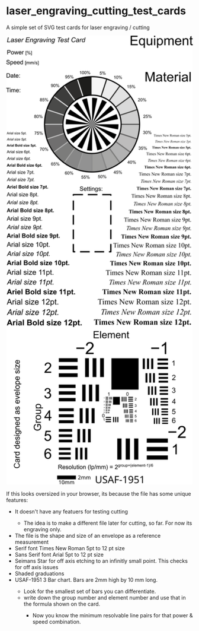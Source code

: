 # laser_engraving_cutting_test_cards
A simple set of SVG test cards for laser engraving / cutting

<img src="https://github.com/angrystatic/laser_engraving_cutting_test_cards/blob/main/Laser%20Engraving%20Test%20Card%202023_06_11%20v4%20-%20White%20Background.png"
     width = "624" />
     
If this looks oversized in your browser, its because the file has some unique features:

<ul>
  <li>It doesn't have any featuers for testing cutting</li>
    <ul>
      <li>The idea is to make a different file later for cutting, so far. For now its engraving only.</li>
  </ul>
  <li>The file is the shape and size of an envelope as a reference measurement</li>
  <li>Serif font Times New Roman 5pt to 12 pt size</li>
  <li>Sans Serif font Arial 5pt to 12 pt size</li>
  <li>Seimans Star for off axis etching to an infinitly small point. This checks for off axis issues</li>
  <li>Shaded graduations</li>
  <li>USAF-1951 3 Bar chart. Bars are 2mm high by 10 mm long.</li>
    <ul>
    <li>Look for the smallest set of bars you can differentiate.</li>
    <li>write down the group number and element number and use that in the formula shown on the card.</li>
      <ul>
        <li>Now you know the minimum resolvable line pairs for that power & speed combination.</li>
      </ul>
     </ul>
</ul>


